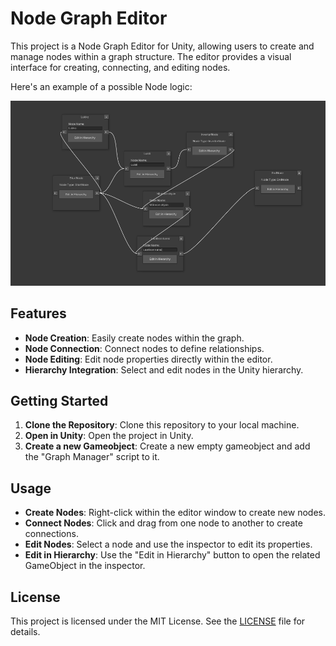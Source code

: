 # Node Graph Editor

This project is a Node Graph Editor for Unity, allowing users to create and manage nodes within a graph structure. The editor provides a visual interface for creating, connecting, and editing nodes.

Here's an example of a possible Node logic:

![alt text](images/graph-logic.png)

## Features

- **Node Creation**: Easily create nodes within the graph.
- **Node Connection**: Connect nodes to define relationships.
- **Node Editing**: Edit node properties directly within the editor.
- **Hierarchy Integration**: Select and edit nodes in the Unity hierarchy.

## Getting Started

1. **Clone the Repository**: Clone this repository to your local machine.
2. **Open in Unity**: Open the project in Unity.
3. **Create a new Gameobject**: Create a new empty gameobject and add the "Graph Manager" script to it. 

## Usage

- **Create Nodes**: Right-click within the editor window to create new nodes.
- **Connect Nodes**: Click and drag from one node to another to create connections.
- **Edit Nodes**: Select a node and use the inspector to edit its properties.
- **Edit in Hierarchy**: Use the "Edit in Hierarchy" button to open the related GameObject in the inspector.

## License

This project is licensed under the MIT License. See the [LICENSE](LICENSE) file for details.
